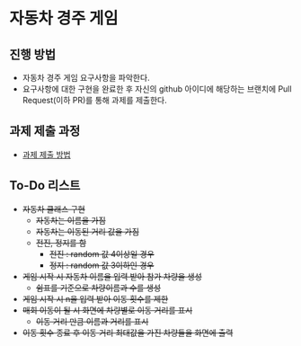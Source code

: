 # 자동차 경주 게임
## 진행 방법
* 자동차 경주 게임 요구사항을 파악한다.
* 요구사항에 대한 구현을 완료한 후 자신의 github 아이디에 해당하는 브랜치에 Pull Request(이하 PR)를 통해 과제를 제출한다.

## 과제 제출 과정
* [과제 제출 방법](https://github.com/next-step/nextstep-docs/tree/master/precourse)

## To-Do 리스트
* ~~자동차 클래스 구현~~
  * ~~자동차는 이름을 가짐~~
  * ~~자동차는 이동된 거리 값을 가짐~~
  * ~~전진, 정지를 함~~
    * ~~전진 : random 값 4이상일 경우~~
    * ~~정지 : random 값 3이하인 경우~~
* ~~게임 시작 시 자동차 이름을 입력 받아 참가 차량을 생성~~
  * ~~쉼표를 기준으로 차량이름과 수를 생성~~
* ~~게임 시작 시 n을 입력 받아 이동 횟수를 제한~~
* ~~매회 이동이 될 시 화면에 차량별로 이동 거리를 표시~~
  * ~~이동 거리 만큼 이름과 거리를 표시~~
* ~~이동 횟수 종료 후 이동 거리 최대값을 가진 차량들을 화면에 출력~~